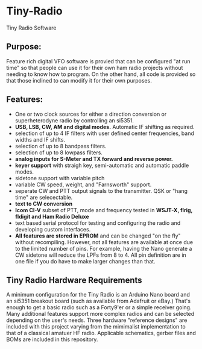 # Tiny-Radio
Tiny Radio Software 

## Purpose:
Feature rich digital VFO software is provied that can be configured "at run time"
so that people can use it for their own ham radio projects without needing to know how to program.
On the other hand, all code is provided so that those inclined to can modify it for their own purposes.

## Features:
- One or two clock sources for either a direction conversion or superheterodyne radio by controlling an si5351.
- **USB, LSB, CW, AM and digital modes.** Automatic IF shifting as required.
- selection of up to 4 IF filters with user defined center frequencies, band widths and IF shifts.
- selection of up to 8 bandpass filters.
- selection of up to 8 lowpass filters.
- **analog inputs for S-Meter and TX forward and reverse power.**
- **keyer support** with straigh key, semi-automatic and automatic paddle modes. 
- sidetone support with variable pitch
- variable CW speed, weight, and "Farnsworth" support.
- seperate CW and PTT output signals to the transmitter. QSK or "hang time" are selecectable.
- **text to CW conversion** 
- **Icom CI-V** subset of PTT, mode and frequency tested in **WSJT-X, flrig, fldigit and Ham Radio Deluxe**
- text based serial protocol for testing and configuring the radio and developing custom interfaces.
- **All features are stored in EPROM** and can be changed "on the fly" without recompiling.
However, not all features are available at once due to the limited number of pins. 
For example, having the Nano generate a CW sidetone will reduce the LPFs from 8 to 4.
All pin definition are in one file if you do have to make larger changes than that.

## Tiny Radio Hardware Requirements

A minimum configuration for the Tiny Radio is an Arduino Nano board and an si5351 breakout board
(such as available from Adafruit or eBay.) 
That's enough to get a basic radio such as a Forty9'er or a simple receiver going. 
Many additional features support more complex radios and can be selected depending on the user's needs.
Three hardware "reference designs" are included with this project varying from the mimimalist implementation
to that of a classical amatuer HF radio.
Applicable schematics, gerber files and BOMs are included in this repository.

